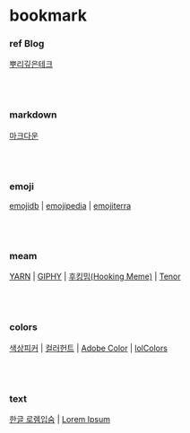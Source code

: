 # bookmark

### ref Blog
[뿌리깊은테크](https://mpling-rec.tistory.com/)

<br><br>

### markdown
[마크다운](https://namu.wiki/w/%EB%82%98%EB%AC%B4%EC%9C%84%ED%82%A4:%EB%AC%B8%EB%B2%95%20%EB%8F%84%EC%9B%80%EB%A7%90?from=%EB%82%98%EB%AC%B4%EB%A7%88%ED%81%AC#s-10)

<br><br>

### emoji
[emojidb](https://emojidb.org/sound-file-emojis)<span style="margin-left:4px!important; margin-right:4px!important;">|</sapn>
[emojipedia](https://emojipedia.org/)<span style="margin-left:4px!important; margin-right:4px!important;">|</sapn>
[emojiterra](https://emojiterra.com/)

<br><br>

### meam
[YARN](https://yarn.co/)<span style="margin-left:4px!important; margin-right:4px!important;">|</sapn>
[GIPHY](https://giphy.com/)<span style="margin-left:4px!important; margin-right:4px!important;">|</sapn>
[후킹밈(Hooking Meme)](https://hookingmeme.com/)<span style="margin-left:4px!important; margin-right:4px!important;">|</sapn>
[Tenor](https://tenor.com/ko/)

<br><br>

### colors
[색상피커](https://imagecolorpicker.com/ko)<span style="margin-left:4px!important; margin-right:4px!important;">|</sapn>
[컬러헌트](https://colorhunt.co/)<span style="margin-left:4px!important; margin-right:4px!important;">|</sapn>
[Adobe Color](https://color.adobe.com/ko/)<span style="margin-left:4px!important; margin-right:4px!important;">|</sapn>
[lolColors](https://www.webdesignrankings.com/resources/lolcolors/)

<br><br>

### text
[한글 로렘입숨](https://iotoolkit.com/lorem-ipsum/)<span style="margin-left:4px!important; margin-right:4px!important;">|</sapn>
[Lorem Ipsum](https://www.lipsum.com/)

<br><br>
